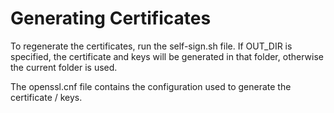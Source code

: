 # Generating Certificates

To regenerate the certificates, run the self-sign.sh file. If OUT_DIR is specified, the certificate and keys will be
generated in that folder, otherwise the current folder is used.

The openssl.cnf file contains the configuration used to generate the certificate / keys.